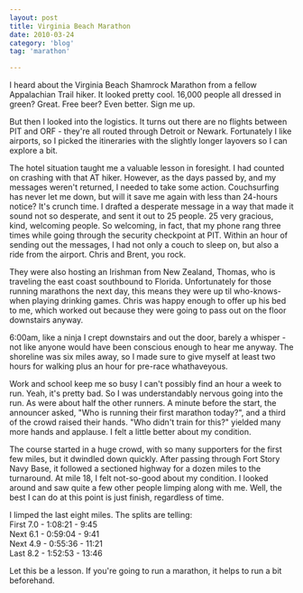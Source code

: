 ```yaml
---
layout: post
title: Virginia Beach Marathon
date: 2010-03-24
category: 'blog'
tag: 'marathon'

---
```

I heard about the Virginia Beach Shamrock Marathon from a fellow Appalachian Trail hiker. It looked pretty cool. 16,000 people all dressed in green? Great. Free beer? Even better. Sign me up.

But then I looked into the logistics. It turns out there are no flights between PIT and ORF - they're all routed through Detroit or Newark. Fortunately I like airports, so I picked the itineraries with the slightly longer layovers so I can explore a bit.

The hotel situation taught me a valuable lesson in foresight. I had counted on crashing with that AT hiker. However, as the days passed by, and my messages weren't returned, I needed to take some action. Couchsurfing has never let me down, but will it save me again with less than 24-hours notice? It's crunch time. I drafted a desperate message in a way that made it sound not so desperate, and sent it out to 25 people. 25 very gracious, kind, welcoming people. So welcoming, in fact, that my phone rang three times while going through the security checkpoint at PIT. Within an hour of sending out the messages, I had not only a couch to sleep on, but also a ride from the airport. Chris and Brent, you rock.

They were also hosting an Irishman from New Zealand, Thomas, who is traveling the east coast southbound to Florida. Unfortunately for those running marathons the next day, this means they were up til who-knows-when playing drinking games. Chris was happy enough to offer up his bed to me, which worked out because they were going to pass out on the floor downstairs anyway.

6:00am, like a ninja I crept downstairs and out the door, barely a whisper - not like anyone would have been conscious enough to hear me anyway. The shoreline was six miles away, so I made sure to give myself at least two hours for walking plus an hour for pre-race whathaveyous.

Work and school keep me so busy I can't possibly find an hour a week to run. Yeah, it's pretty bad. So I was understandably nervous going into the run. As were about half the other runners. A minute before the start, the announcer asked, "Who is running their first marathon today?", and a third of the crowd raised their hands. "Who didn't train for this?" yielded many more hands and applause. I felt a little better about my condition.

The course started in a huge crowd, with so many supporters for the first few miles, but it dwindled down quickly. After passing through Fort Story Navy Base, it followed a sectioned highway for a dozen miles to the turnaround. At mile 18, I felt not-so-good about my condition. I looked around and saw quite a few other people limping along with me. Well, the best I can do at this point is just finish, regardless of time.

I limped the last eight miles. The splits are telling:  
First 7.0 - 1:08:21 - 9:45  
Next 6.1 - 0:59:04 - 9:41  
Next 4.9 - 0:55:36 - 11:21  
Last 8.2 - 1:52:53 - 13:46

Let this be a lesson. If you're going to run a marathon, it helps to run a bit beforehand.
